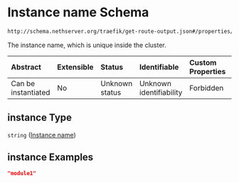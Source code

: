 # Instance name Schema

```txt
http://schema.nethserver.org/traefik/get-route-output.json#/properties/instance
```

The instance name, which is unique inside the cluster.

| Abstract            | Extensible | Status         | Identifiable            | Custom Properties | Additional Properties | Access Restrictions | Defined In                                                                      |
| :------------------ | :--------- | :------------- | :---------------------- | :---------------- | :-------------------- | :------------------ | :------------------------------------------------------------------------------ |
| Can be instantiated | No         | Unknown status | Unknown identifiability | Forbidden         | Allowed               | none                | [get-route-output.json\*](traefik/get-route-output.json "open original schema") |

## instance Type

`string` ([Instance name](get-route-output-properties-instance-name.md))

## instance Examples

```json
"module1"
```
